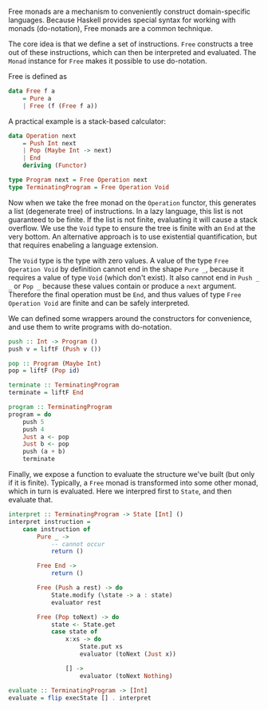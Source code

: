 Free monads are a mechanism to conveniently construct domain-specific languages. 
Because Haskell provides special syntax for working with monads (do-notation), Free monads are a common technique. 

The core idea is that we define a set of instructions. `Free` constructs a tree out of these instructions, which can then be interpreted and evaluated. 
The `Monad` instance for `Free` makes it possible to use do-notation.

Free is defined as 
```haskell	
data Free f a	
    = Pure a 	
    | Free (f (Free f a))	
```	

A practical example is a stack-based calculator:
```haskell	
data Operation next  
    = Push Int next
    | Pop (Maybe Int -> next) 
    | End
    deriving (Functor)  

type Program next = Free Operation next
type TerminatingProgram = Free Operation Void
```

Now when we take the free monad on the `Operation` functor, this generates a list (degenerate tree) of instructions. 
In a lazy language, this list is not guaranteed to be finite. If the list is not finite, evaluating it will cause a stack overflow. 
We use the `Void` type to ensure the tree is finite with an `End` at the very bottom. An alternative approach is to use 
existential quantification, but that requires enabeling a language extension. 

The `Void` type is the type with zero values. A value of the type `Free Operation Void` by definition cannot end in the shape `Pure _`, because it requires a value of type `Void` (which don't exist).
It also cannot end in `Push _ _` or `Pop _` because these values contain or produce a `next` argument. 
Therefore the final operation must be `End`, and thus values of type `Free Operation Void` are finite and can be safely interpreted. 

We can defined some wrappers around the constructors for convenience, and use them to write programs with do-notation.
```haskell
push :: Int -> Program ()
push v = liftF (Push v ())   

pop :: Program (Maybe Int) 
pop = liftF (Pop id)

terminate :: TerminatingProgram  
terminate = liftF End

program :: TerminatingProgram  
program = do    
    push 5  
    push 4  
    Just a <- pop    
    Just b <- pop    
    push (a + b)    
    terminate
```

Finally, we expose a function to evaluate the structure we've built (but only if it is finite). Typically, a `Free` monad is transformed into some other monad, which in turn is evaluated. 
Here we interpred first to `State`, and then evaluate that.

```haskell
interpret :: TerminatingProgram -> State [Int] () 
interpret instruction = 
    case instruction of
        Pure _ -> 
            -- cannot occur
            return () 

        Free End -> 
            return () 

        Free (Push a rest) -> do 
            State.modify (\state -> a : state)
            evaluator rest

        Free (Pop toNext) -> do
            state <- State.get
            case state of 
                x:xs -> do
                    State.put xs
                    evaluator (toNext (Just x))

                [] -> 
                    evaluator (toNext Nothing)

evaluate :: TerminatingProgram -> [Int] 
evaluate = flip execState [] . interpret 
```


